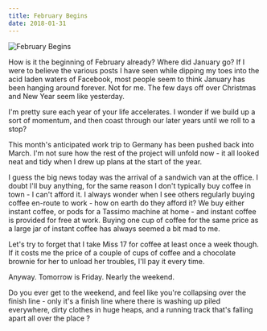 ```yaml
---
title: February Begins
date: 2018-01-31
---
```


![February Begins](https://source.unsplash.com/2aFp6EWWs58/1600x900)

How is it the beginning of February already? Where did January go? If I were to believe the various posts I have seen while dipping my toes into the acid laden waters of Facebook, most people seem to think January has been hanging around forever. Not for me. The few days off over Christmas and New Year seem like yesterday.

I'm pretty sure each year of your life accelerates. I wonder if we build up a sort of momentum, and then coast through our later years until we roll to a stop?

This month's anticipated work trip to Germany has been pushed back into March. I'm not sure how the rest of the project will unfold now - it all looked neat and tidy when I drew up plans at the start of the year.

I guess the big news today was the arrival of a sandwich van at the office. I doubt I'll buy anything, for the same reason I don't typically buy coffee in town - I can't afford it. I always wonder when I see others regularly buying coffee en-route to work - how on earth do they afford it? We buy either instant coffee, or pods for a Tassimo machine at home - and instant coffee is provided for free at work. Buying one cup of coffee for the same price as a large jar of instant coffee has always seemed a bit mad to me.

Let's try to forget that I take Miss 17 for coffee at least once a week though. If it costs me the price of a couple of cups of coffee and a chocolate brownie for her to unload her troubles, I'll pay it every time.

Anyway. Tomorrow is Friday. Nearly the weekend.

Do you ever get to the weekend, and feel like you're collapsing over the finish line - only it's a finish line where there is washing up piled everywhere, dirty clothes in huge heaps, and a running track that's falling apart all over the place ?